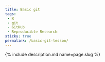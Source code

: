 ```yaml
---
title: Basic git
tags:
 - R
 - git
 - GitHub
 - Reproducible Research
sticky: true
permalink: /basic-git-lesson/
---
```

{% include description.md name=page.slug %}
